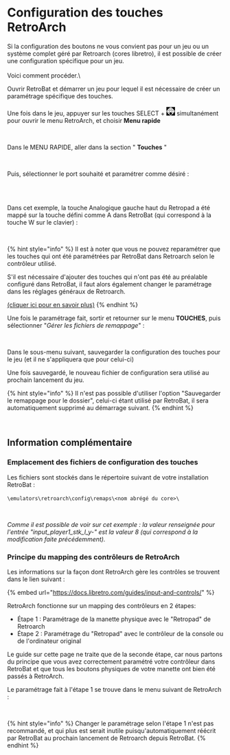 # Configuration des touches RetroArch

Si la configuration des boutons ne vous convient pas pour un jeu ou un système complet géré par Retroarch (cores libretro), il est possible de créer une configuration spécifique pour un jeu.\
\
Voici comment procéder.\


Ouvrir RetroBat et démarrer un jeu pour lequel il est nécessaire de créer un paramétrage spécifique des touches.\
\
Une fois dans le jeu, appuyer sur les touches SELECT + ![](<../../.gitbook/assets/image (19).png>) simultanément pour ouvrir le menu  RetroArch, et choisir **Menu rapide**&#x20;

<div align="left">

<figure><img src="https://i.imgur.com/w1hW2nI.png" alt=""><figcaption></figcaption></figure>

</div>

Dans le MENU RAPIDE, aller dans la section " **Touches** "

<div align="left">

<figure><img src="https://i.imgur.com/thwZ08G.png" alt=""><figcaption></figcaption></figure>

</div>

Puis, sélectionner le port souhaité et paramétrer comme désiré :

<div align="left">

<figure><img src="https://i.imgur.com/NBbomL3.png" alt=""><figcaption></figcaption></figure>

</div>

\
Dans cet exemple, la touche Analogique gauche haut du Retropad a été mappé sur la touche défini comme A dans RetroBat (qui correspond à la touche W sur le clavier) :

<div align="left">

<figure><img src="https://i.imgur.com/4aS0EX9.png" alt=""><figcaption></figcaption></figure>

</div>

{% hint style="info" %}
Il est à noter que vous ne pouvez reparamétrer que les touches qui ont été paramétrées par RetroBat dans Retroarch selon le contrôleur utilisé.

S'il est nécessaire d'ajouter des touches qui n'ont pas été au préalable configuré dans RetroBat, il faut alors également changer le paramétrage dans les réglages généraux de Retroarch.

[(cliquer ici pour en savoir plus)](configuration-des-touches-retroarch.md#principe-du-mapping-des-controleurs-de-retroarch)
{% endhint %}

Une fois le paramétrage fait, sortir et retourner sur le menu **TOUCHES**, puis sélectionner "_Gérer les fichiers de remappage_" :

<div align="left">

<figure><img src="https://i.imgur.com/7gkrHwE.png" alt=""><figcaption></figcaption></figure>

</div>

Dans le sous-menu suivant, sauvegarder la configuration des touches pour le jeu (et il ne s'appliquera que pour celui-ci)

Une fois sauvegardé, le nouveau fichier de configuration sera utilisé au prochain lancement du jeu.

{% hint style="info" %}
Il n'est pas possible d'utiliser l'option "Sauvegarder le remappage pour le dossier", celui-ci étant utilisé par RetroBat, il sera automatiquement supprimé au démarrage suivant.
{% endhint %}

<div align="left">

<figure><img src="https://i.imgur.com/UadIDbH.png" alt=""><figcaption></figcaption></figure>

</div>

## Information complémentaire

### Emplacement des fichiers de configuration des touches

Les fichiers sont stockés dans le répertoire suivant de votre installation RetroBat :&#x20;

`\emulators\retroarch\config\remaps\<nom abrégé du core>\`

<div align="left">

<figure><img src="https://i.imgur.com/ljP0sMO.png" alt=""><figcaption></figcaption></figure>

</div>

_Comme il est possible de voir sur cet exemple : la valeur renseignée pour l'entrée "input\_player1\_stk\_l\_y-" est la valeur 8 (qui correspond à la modification faite précédemment)._

### Principe du mapping des contrôleurs de RetroArch

Les informations sur la façon dont RetroArch gère les contrôles se trouvent dans le lien suivant :&#x20;

{% embed url="https://docs.libretro.com/guides/input-and-controls/" %}

RetroArch fonctionne sur un mapping des contrôleurs en 2 étapes:

* Étape 1 : Paramétrage de la manette physique avec le "Retropad" de Retroarch
* Étape 2 : Paramétrage du "Retropad" avec le contrôleur de la console ou de l'ordinateur original

Le guide sur cette page ne traite que de la seconde étape, car nous partons du principe que vous avez correctement paramétré votre contrôleur dans RetroBat et que tous les boutons physiques de votre manette ont bien été passés à RetroArch.



Le paramétrage fait à l'étape 1 se trouve dans le menu suivant de RetroArch :

<div align="left">

<figure><img src="https://i.imgur.com/HFlwynw.png" alt=""><figcaption></figcaption></figure>

</div>

{% hint style="info" %}
Changer le paramétrage selon l'étape 1 n'est pas recommandé, et qui plus est serait inutile puisqu'automatiquement réécrit par RetroBat au prochain lancement de Retroarch depuis RetroBat.
{% endhint %}

